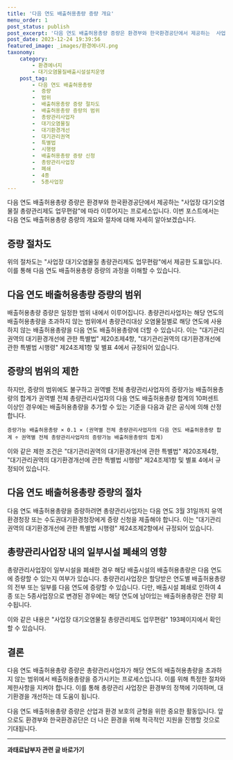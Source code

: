 ```yaml
---
title: '다음 연도 배출허용총량 증량 개요'
menu_order: 1
post_status: publish
post_excerpt: '다음 연도 배출허용총량 증량은 환경부와 한국환경공단에서 제공하는  사업장 대기오염물질 총량관리제도 업무편람 에 따라 이루어지는 프로세스입니다. 이번 포스트에서는 다음 연도 배출허용총량 증량의 개요와 절차에 대해 자세히 알아보겠습니다.'
post_date: 2023-12-24 19:39:56
featured_image: _images/환경에너지.png
taxonomy:
    category:
        - 환경에너지
        - 대기오염물질배출시설설치운영
    post_tag:
        - 다음 연도 배출허용총량
        -  증량
        -  범위
        -  배출허용총량 증량 절차도
        -  배출허용총량 증량의 범위
        -  총량관리사업자
        -  대기오염물질
        -  대기환경개선
        -  대기관리권역
        -  특별법
        -  시행령
        -  배출허용총량 증량 신청
        -  총량관리사업장
        -  폐쇄
        -  4종
        -  5종사업장
---
```



다음 연도 배출허용총량 증량은 환경부와 한국환경공단에서 제공하는 "사업장 대기오염물질 총량관리제도 업무편람"에 따라 이루어지는 프로세스입니다. 이번 포스트에서는 다음 연도 배출허용총량 증량의 개요와 절차에 대해 자세히 알아보겠습니다.

## 증량 절차도

위의 절차도는 "사업장 대기오염물질 총량관리제도 업무편람"에서 제공한 도표입니다. 이를 통해 다음 연도 배출허용총량 증량의 과정을 이해할 수 있습니다.

## 다음 연도 배출허용총량 증량의 범위
배출허용총량 증량은 일정한 범위 내에서 이루어집니다. 총량관리사업자는 해당 연도의 배출허용총량을 초과하지 않는 범위에서 총량관리대상 오염물질별로 해당 연도에 사용하지 않는 배출허용총량을 다음 연도 배출허용총량에 더할 수 있습니다. 이는 "대기관리권역의 대기환경개선에 관한 특별법" 제20조제4항, "대기관리권역의 대기환경개선에 관한 특별법 시행령" 제24조제1항 및 별표 4에서 규정되어 있습니다.

## 증량의 범위의 제한
하지만, 증량의 범위에도 불구하고 권역별 전체 총량관리사업자의 증량가능 배출허용총량의 합계가 권역별 전체 총량관리사업자의 다음 연도 배출허용총량 합계의 10퍼센트 이상인 경우에는 배출허용총량을 추가할 수 있는 기준을 다음과 같은 공식에 의해 산정합니다.

```
증량가능 배출허용총량 × 0.1 × (권역별 전체 총량관리사업자의 다음 연도 배출허용총량 합계 ÷ 권역별 전체 총량관리사업자의 증량가능 배출허용총량의 합계)
```

이와 같은 제한 조건은 "대기관리권역의 대기환경개선에 관한 특별법" 제20조제4항, "대기관리권역의 대기환경개선에 관한 특별법 시행령" 제24조제1항 및 별표 4에서 규정되어 있습니다.

## 다음 연도 배출허용총량 증량의 절차
다음 연도 배출허용총량을 증량하려면 총량관리사업자는 다음 연도 3월 31일까지 유역환경청장 또는 수도권대기환경청장에게 증량 신청을 제출해야 합니다. 이는 "대기관리권역의 대기환경개선에 관한 특별법 시행령" 제24조제2항에서 규정되어 있습니다.

## 총량관리사업장 내의 일부시설 폐쇄의 영향
총량관리사업장이 일부시설을 폐쇄한 경우 해당 배출시설의 배출허용총량은 다음 연도에 증량할 수 있는지 여부가 있습니다. 총량관리사업장은 할당받은 연도별 배출허용총량의 전부 또는 일부를 다음 연도에 증량할 수 있습니다. 다만, 배출시설 폐쇄로 인하여 4종 또는 5종사업장으로 변경된 경우에는 해당 연도에 남아있는 배출허용총량은 전량 회수됩니다.

이와 같은 내용은 "사업장 대기오염물질 총량관리제도 업무편람" 193페이지에서 확인할 수 있습니다.

## 결론
다음 연도 배출허용총량 증량은 총량관리사업자가 해당 연도의 배출허용총량을 초과하지 않는 범위에서 배출허용총량을 증가시키는 프로세스입니다. 이를 위해 특정한 절차와 제한사항을 지켜야 합니다. 이를 통해 총량관리 사업장은 환경부의 정책에 기여하며, 대기환경을 개선하는 데 도움이 됩니다. 

다음 연도 배출허용총량 증량은 산업과 환경 보호의 균형을 위한 중요한 활동입니다. 앞으로도 환경부와 한국환경공단은 더 나은 환경을 위해 적극적인 지원을 진행할 것으로 기대됩니다.
<!-- wp:separator -->
<hr class="wp-block-separator has-alpha-channel-opacity"/>
<!-- /wp:separator -->

<!-- wp:group {"backgroundColor":"base","layout":{"type":"constrained"}} -->
<div class="wp-block-group has-base-background-color has-background"><!-- wp:paragraph {"align":"center","fontSize":"medium"} -->
<p class="has-text-align-center has-large-font-size"><strong>과태료납부자 관련 글 바로가기</strong></p>
<!-- /wp:paragraph -->


<!-- wp:latest-posts
{"categories":[{"id":27175,"count":19,"description":"","link":"https://uknowlaw.com/category/%ea%b3%bc%ed%83%9c%eb%a3%8c%eb%82%a9%eb%b6%80%ec%9e%90/","name":"과태료납부자","slug":"과태료납부자","taxonomy":"category","parent":0,"meta":[],"_links":{"self":[{"href":"https://uknowlaw.com/wp-json/wp/v2/categories/27175"}],"collection":[{"href":"https://uknowlaw.com/wp-json/wp/v2/categories"}],"about":[{"href":"https://uknowlaw.com/wp-json/wp/v2/taxonomies/category"}],"wp:post_type":[{"href":"https://uknowlaw.com/wp-json/wp/v2/posts?categories=27175"}],"curies":[{"name":"wp","href":"https://api.w.org/{rel}","templated":true}]}}],"postsToShow":100,"excerptLength":28,"postLayout":"grid","columns":2,"featuredImageAlign":"left","featuredImageSizeSlug":"large","fontSize":"small"} /--></div>
<!-- /wp:group -->